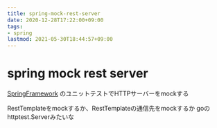 ```yaml
---
title: spring-mock-rest-server
date: 2020-12-28T17:22:00+09:00
tags:
- spring
lastmod: 2021-05-30T18:44:57+09:00
---
```


# spring mock rest server

[SpringFramework](note/SpringFramework.md) のユニットテストでHTTPサーバーをmockする

RestTemplateをmockするか、RestTemplateの通信先をmockするか
goのhttptest.Serverみたいな
